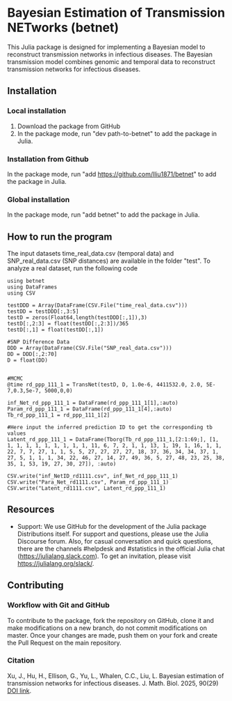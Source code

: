 # Bayesian Estimation of Transmission NETworks (betnet)
This Julia package is designed for implementing a Bayesian model to reconstruct transmission networks in infectious diseases. The Bayesian transmission model combines genomic and temporal data to reconstruct transmission networks for infectious diseases.


## Installation
### Local installation
1. Download the package from GitHub
2. In the package mode, run "dev path-to-betnet" to add the package in Julia.

### Installation from Github
In the package mode, run "add https://github.com/lliu1871/betnet" to add the package in Julia.

### Global installation
In the package mode, run "add betnet" to add the package in Julia.

## How to run the program
The input datasets time_real_data.csv (temporal data) and SNP_real_data.csv (SNP distances) are available in the folder "test". To analyze a real dataset, run the following code

    using betnet
    using DataFrames
    using CSV
    
    testDDD = Array(DataFrame(CSV.File("time_real_data.csv")))
    testDD = testDDD[:,3:5]
    testD = zeros(Float64,length(testDDD[:,1]),3)
    testD[:,2:3] = float(testDD[:,2:3])/365
    testD[:,1] = float(testDD[:,1])

    #SNP Difference Data
    DDD = Array(DataFrame(CSV.File("SNP_real_data.csv")))
    DD = DDD[:,2:70]
    D = float(DD)


    #MCMC
    @time rd_ppp_111_1 = TransNet(testD, D, 1.0e-6, 4411532.0, 2.0, 5E-7,0.3,5e-7, 5000,0,0)

    inf_Net_rd_ppp_111_1 = DataFrame(rd_ppp_111_1[1],:auto)
    Param_rd_ppp_111_1 = DataFrame(rd_ppp_111_1[4],:auto)
    Tb_rd_ppp_111_1 = rd_ppp_111_1[2]

    #Here input the inferred prediction ID to get the corresponding tb values
    Latent_rd_ppp_111_1 = DataFrame(Tborg(Tb_rd_ppp_111_1,[2:1:69;], [1, 1, 1, 1, 1, 1, 1, 1, 1, 1, 11, 6, 7, 2, 1, 1, 13, 1, 19, 1, 16, 1, 1, 22, 7, 7, 27, 1, 1, 5, 5, 27, 27, 27, 27, 18, 37, 36, 34, 34, 37, 1, 27, 5, 1, 1, 1, 34, 22, 46, 27, 14, 27, 49, 36, 5, 27, 48, 23, 25, 38, 35, 1, 53, 19, 27, 30, 27]), :auto)

    CSV.write("inf_NetID_rd1111.csv", inf_Net_rd_ppp_111_1)
    CSV.write("Para_Net_rd1111.csv", Param_rd_ppp_111_1)
    CSV.write("Latent_rd1111.csv", Latent_rd_ppp_111_1)

## Resources
- Support: We use GitHub for the development of the Julia package Distributions itself. For support and questions, please use the Julia Discourse forum. Also, for casual conversation and quick questions, there are the channels #helpdesk and #statistics in the official Julia chat (https://julialang.slack.com). To get an invitation, please visit https://julialang.org/slack/.



## Contributing
### Workflow with Git and GitHub
To contribute to the package, fork the repository on GitHub, clone it and make modifications on a new branch, do not commit modifications on master. Once your changes are made, push them on your fork and create the Pull Request on the main repository.

### Citation
Xu, J., Hu, H., Ellison, G., Yu, L., Whalen, C.C., Liu, L. Bayesian estimation of transmission networks for infectious diseases. J. Math. Biol. 2025, 90(29) [DOI link](https://doi.org/10.1007/s00285-025-02193-1).





